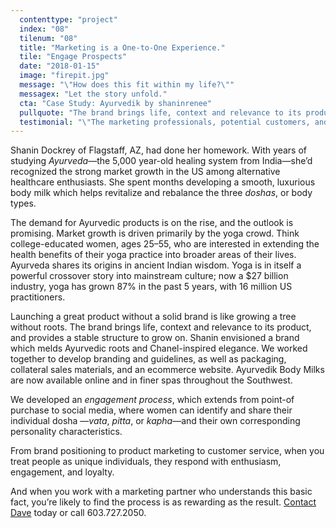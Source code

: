 ```yaml
---
  contenttype: "project"
  index: "08"
  tilenum: "08"
  title: "Marketing is a One-to-One Experience."
  tile: "Engage Prospects"
  date: "2018-01-15"
  image: "firepit.jpg"
  message: "\"How does this fit within my life?\""
  messagex: "Let the story unfold."
  cta: "Case Study: Ayurvedik by shaninrenee"
  pullquote: "The brand brings life, context and relevance to its product, and provides a stable structure to grow on."
  testimonial: "\"The marketing professionals, potential customers, and Ayurvedic practitioners I bring this to are all consistent: The brand and presentation of this is incredible. A tremendous success.\"<br /><span>— Shanin Dockrey, Owner<br/>Ayurvedik by shaninrenee</span>"
---
```


<div>
<p>Shanin Dockrey of Flagstaff, AZ, had done her homework. With years of studying <em>Ayurveda</em>—the 5,000 year-old healing system from India—she’d recognized the strong market growth in the US among alternative healthcare enthusiasts. She spent months developing a smooth, luxurious body milk which helps revitalize and rebalance the three <em>doshas</em>, or body types.</p>

The demand for Ayurvedic products is on the rise, and the outlook is promising. Market growth is driven primarily by the yoga crowd. Think college-educated women, ages 25–55, who are interested in extending the health benefits of their yoga practice into broader areas of their lives. Ayurveda shares its origins in ancient Indian wisdom. Yoga is in itself a powerful crossover story into mainstream culture; now a $27 billion industry, yoga has grown 87% in the past 5 years, with 16 million US practitioners.

Launching a great product without a solid brand is like growing a tree without roots. The brand brings life, context and relevance to its product, and provides a stable structure to grow on. Shanin envisioned a brand which melds Ayurvedic roots and Chanel-inspired elegance. We worked together to develop branding and guidelines, as well as packaging, collateral sales materials, and an ecommerce website. Ayurvedik Body Milks are now available online and in finer spas throughout the Southwest.

We developed an _engagement process_, which extends from point-of purchase to social media, where women can identify and share their individual dosha —_vata_, _pitta_, or _kapha_—and their own corresponding personality characteristics.

From brand positioning to product marketing to customer service, when you treat people as unique individuals, they respond with enthusiasm, engagement, and loyalty.

And when you work with a marketing partner who understands this basic fact, you’re likely to find the process is as rewarding as the result. [Contact Dave](https://davelindberg.com/#contact) today or call 603.727.2050.

</div>
